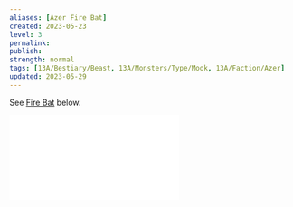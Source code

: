 ```yaml
---
aliases: [Azer Fire Bat]
created: 2023-05-23
level: 3
permalink: 
publish: 
strength: normal
tags: [13A/Bestiary/Beast, 13A/Monsters/Type/Mook, 13A/Faction/Azer]
updated: 2023-05-29
---
```


See [Fire Bat](../Bat/Fire-Bat.md) below.

![Fire Bat](../Animal%20Critter/Fire%20Bat.md)